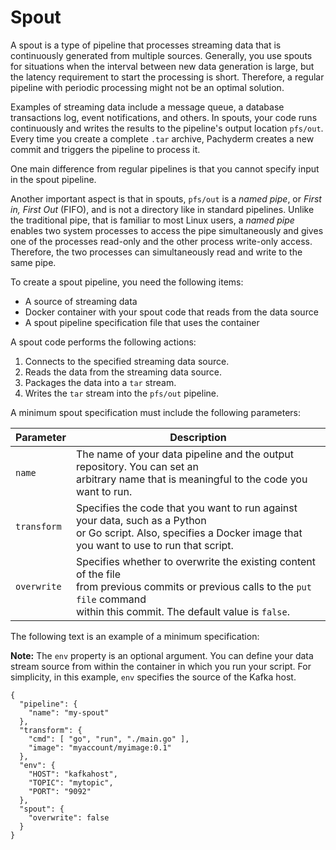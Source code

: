# Spout

A spout is a type of pipeline that processes
streaming data that is continuously generated from
multiple sources. Generally, you use spouts for
situations when the interval between new data generation
is large, but the latency requirement to start the
processing is short. Therefore, a regular pipeline
with periodic processing might not be an optimal solution.

Examples of streaming data include a message queue,
a database transactions log, event notifications,
and others. In spouts, your code runs continuously and writes the
results to the pipeline's output location `pfs/out`.
Every time you create a complete `.tar` archive,
Pachyderm creates a new commit and triggers the pipeline to
process it.

One main difference from regular pipelines is that
you cannot specify input in the spout pipeline.

Another important aspect is that in spouts, `pfs/out` is
a *named pipe*, or *First in, First Out* (FIFO), and is not
a directory like in standard pipelines. Unlike
the traditional pipe, that is familiar to most Linux users,
a *named pipe* enables two system processes to access
the pipe simultaneously and gives one of the processes read-only and the other
process write-only access. Therefore, the two processes can simultaneously
read and write to the same pipe.

To create a spout pipeline, you need the following items:

* A source of streaming data
* Docker container with your spout code that reads from the data source
* A spout pipeline specification file that uses the container

A spout code performs the following actions:

1. Connects to the specified streaming data source.
1. Reads the data from the streaming data source.
1. Packages the data into a `tar` stream.
1. Writes the `tar` stream into the `pfs/out` pipeline.

A minimum spout specification must include the following
parameters:

| Parameter   | Description |
| ----------- | ----------- |
| `name`      | The name of your data pipeline and the output repository. You can set an <br> arbitrary name that is meaningful to the code you want to run. |
| `transform` | Specifies the code that you want to run against your data, such as a Python <br> or Go script. Also, specifies a Docker image that you want to use to run that script. |
| `overwrite` | Specifies whether to overwrite the existing content of the file <br> from previous commits or previous calls to the `put file` command <br> within this commit. The default value is `false`. |

The following text is an example of a minimum specification:

**Note:** The `env` property is an optional argument. You can define
your data stream source from within the container in which you run
your script. For simplicity, in this example, `env` specifies the
source of the Kafka host.

```
{
  "pipeline": {
    "name": "my-spout"
  },
  "transform": {
    "cmd": [ "go", "run", "./main.go" ],
    "image": "myaccount/myimage:0.1"
  },
  "env": {
    "HOST": "kafkahost",
    "TOPIC": "mytopic",
    "PORT": "9092"
  },
  "spout": {
    "overwrite": false
  }
}
```
